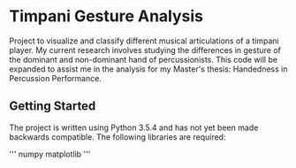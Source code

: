# Timpani Gesture Analysis

Project to visualize and classify different musical articulations of a timpani player. My current research involves studying the differences in gesture of the dominant and non-dominant hand of percussionists. This code will be expanded to assist me in the analysis for my Master's thesis: Handedness in Percussion Performance.

## Getting Started

The project is written using Python 3.5.4 and has not yet been made backwards compatible. The following libraries are required:

'''
numpy matplotlib
'''
